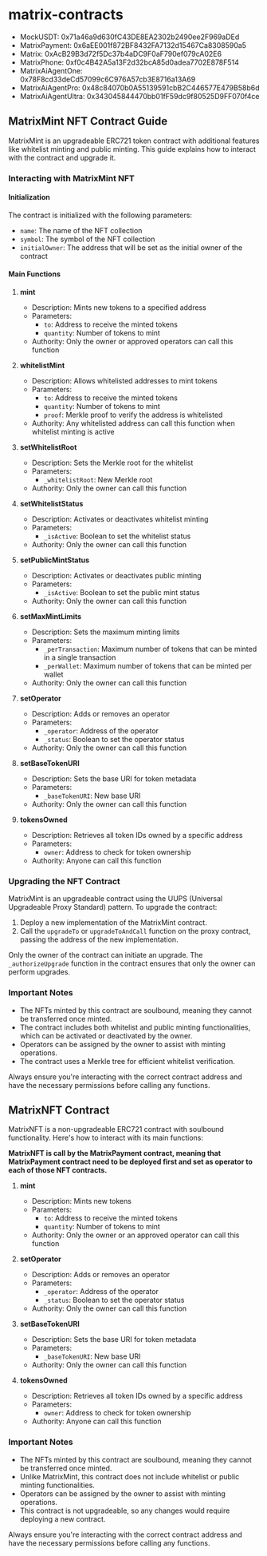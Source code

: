 # matrix-contracts

- MockUSDT: 0x71a46a9d630fC43DE8EA2302b2490ee2F969aDEd
- MatrixPayment: 0x6aEE001f872BF8432FA7132d15467Ca8308590a5
- Matrix: 0xAcB29B3d72f5Dc37b4aDC9F0aF790ef079cA02E6
- MatrixPhone: 0xf0c4B42A5a13F2d32bcA85d0adea7702E878F514
- MatrixAiAgentOne: 0x78F8cd33deCd57099c6C976A57cb3E8716a13A69
- MatrixAiAgentPro: 0x48c84070b0A55139591cbB2C446577E479B58b6d
- MatrixAiAgentUltra: 0x343045844470bb01fF59dc9f80525D9FF070f4ce

## MatrixMint NFT Contract Guide

MatrixMint is an upgradeable ERC721 token contract with additional features like whitelist minting and public minting. This guide explains how to interact with the contract and upgrade it.

### Interacting with MatrixMint NFT

#### Initialization

The contract is initialized with the following parameters:

- `name`: The name of the NFT collection
- `symbol`: The symbol of the NFT collection
- `initialOwner`: The address that will be set as the initial owner of the contract

#### Main Functions

1. **mint**

   - Description: Mints new tokens to a specified address
   - Parameters:
     - `to`: Address to receive the minted tokens
     - `quantity`: Number of tokens to mint
   - Authority: Only the owner or approved operators can call this function

2. **whitelistMint**

   - Description: Allows whitelisted addresses to mint tokens
   - Parameters:
     - `to`: Address to receive the minted tokens
     - `quantity`: Number of tokens to mint
     - `proof`: Merkle proof to verify the address is whitelisted
   - Authority: Any whitelisted address can call this function when whitelist minting is active

3. **setWhitelistRoot**

   - Description: Sets the Merkle root for the whitelist
   - Parameters:
     - `_whitelistRoot`: New Merkle root
   - Authority: Only the owner can call this function

4. **setWhitelistStatus**

   - Description: Activates or deactivates whitelist minting
   - Parameters:
     - `_isActive`: Boolean to set the whitelist status
   - Authority: Only the owner can call this function

5. **setPublicMintStatus**

   - Description: Activates or deactivates public minting
   - Parameters:
     - `_isActive`: Boolean to set the public mint status
   - Authority: Only the owner can call this function

6. **setMaxMintLimits**

   - Description: Sets the maximum minting limits
   - Parameters:
     - `_perTransaction`: Maximum number of tokens that can be minted in a single transaction
     - `_perWallet`: Maximum number of tokens that can be minted per wallet
   - Authority: Only the owner can call this function

7. **setOperator**

   - Description: Adds or removes an operator
   - Parameters:
     - `_operator`: Address of the operator
     - `_status`: Boolean to set the operator status
   - Authority: Only the owner can call this function

8. **setBaseTokenURI**

   - Description: Sets the base URI for token metadata
   - Parameters:
     - `_baseTokenURI`: New base URI
   - Authority: Only the owner can call this function

9. **tokensOwned**
   - Description: Retrieves all token IDs owned by a specific address
   - Parameters:
     - `owner`: Address to check for token ownership
   - Authority: Anyone can call this function

### Upgrading the NFT Contract

MatrixMint is an upgradeable contract using the UUPS (Universal Upgradeable Proxy Standard) pattern. To upgrade the contract:

1. Deploy a new implementation of the MatrixMint contract.
2. Call the `upgradeTo` or `upgradeToAndCall` function on the proxy contract, passing the address of the new implementation.

Only the owner of the contract can initiate an upgrade. The `_authorizeUpgrade` function in the contract ensures that only the owner can perform upgrades.

### Important Notes

- The NFTs minted by this contract are soulbound, meaning they cannot be transferred once minted.
- The contract includes both whitelist and public minting functionalities, which can be activated or deactivated by the owner.
- Operators can be assigned by the owner to assist with minting operations.
- The contract uses a Merkle tree for efficient whitelist verification.

Always ensure you're interacting with the correct contract address and have the necessary permissions before calling any functions.

## MatrixNFT Contract

MatrixNFT is a non-upgradeable ERC721 contract with soulbound functionality. Here's how to interact with its main functions:

**MatrixNFT is call by the MatrixPayment contract, meaning that MatrixPayment contract need to be deployed first and set as operator to each of those NFT contracts.**

1. **mint**

   - Description: Mints new tokens
   - Parameters:
     - `to`: Address to receive the minted tokens
     - `quantity`: Number of tokens to mint
   - Authority: Only the owner or an approved operator can call this function

2. **setOperator**

   - Description: Adds or removes an operator
   - Parameters:
     - `_operator`: Address of the operator
     - `_status`: Boolean to set the operator status
   - Authority: Only the owner can call this function

3. **setBaseTokenURI**

   - Description: Sets the base URI for token metadata
   - Parameters:
     - `_baseTokenURI`: New base URI
   - Authority: Only the owner can call this function

4. **tokensOwned**
   - Description: Retrieves all token IDs owned by a specific address
   - Parameters:
     - `owner`: Address to check for token ownership
   - Authority: Anyone can call this function

### Important Notes

- The NFTs minted by this contract are soulbound, meaning they cannot be transferred once minted.
- Unlike MatrixMint, this contract does not include whitelist or public minting functionalities.
- Operators can be assigned by the owner to assist with minting operations.
- This contract is not upgradeable, so any changes would require deploying a new contract.

Always ensure you're interacting with the correct contract address and have the necessary permissions before calling any functions.
